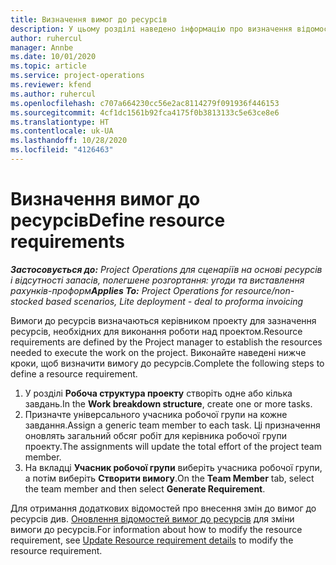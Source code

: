 ```yaml
---
title: Визначення вимог до ресурсів
description: У цьому розділі наведено інформацію про визначення відомостей вимоги до ресурсів.
author: ruhercul
manager: Annbe
ms.date: 10/01/2020
ms.topic: article
ms.service: project-operations
ms.reviewer: kfend
ms.author: ruhercul
ms.openlocfilehash: c707a664230cc56e2ac8114279f091936f446153
ms.sourcegitcommit: 4cf1dc1561b92fca4175f0b3813133c5e63ce8e6
ms.translationtype: HT
ms.contentlocale: uk-UA
ms.lasthandoff: 10/28/2020
ms.locfileid: "4126463"
---
```

# <a name="define-resource-requirements"></a><span data-ttu-id="c0875-103">Визначення вимог до ресурсів</span><span class="sxs-lookup"><span data-stu-id="c0875-103">Define resource requirements</span></span>

<span data-ttu-id="c0875-104">_**Застосовується до:** Project Operations для сценаріїв на основі ресурсів і відсутності запасів, полегшене розгортання: угоди та виставлення рахунків-проформ_</span><span class="sxs-lookup"><span data-stu-id="c0875-104">_**Applies To:** Project Operations for resource/non-stocked based scenarios, Lite deployment - deal to proforma invoicing_</span></span>

<span data-ttu-id="c0875-105">Вимоги до ресурсів визначаються керівником проекту для зазначення ресурсів, необхідних для виконання роботи над проектом.</span><span class="sxs-lookup"><span data-stu-id="c0875-105">Resource requirements are defined by the Project manager to establish the resources needed to execute the work on the project.</span></span> <span data-ttu-id="c0875-106">Виконайте наведені нижче кроки, щоб визначити вимогу до ресурсів.</span><span class="sxs-lookup"><span data-stu-id="c0875-106">Complete the following steps to define a resource requirement.</span></span>

1.  <span data-ttu-id="c0875-107">У розділі **Робоча структура проекту** створіть одне або кілька завдань.</span><span class="sxs-lookup"><span data-stu-id="c0875-107">In the **Work breakdown structure**, create one or more tasks.</span></span>
2.  <span data-ttu-id="c0875-108">Призначте універсального учасника робочої групи на кожне завдання.</span><span class="sxs-lookup"><span data-stu-id="c0875-108">Assign a generic team member to each task.</span></span> <span data-ttu-id="c0875-109">Ці призначення оновлять загальний обсяг робіт для керівника робочої групи проекту.</span><span class="sxs-lookup"><span data-stu-id="c0875-109">The assignments will update the total effort of the project team member.</span></span>
3.  <span data-ttu-id="c0875-110">На вкладці **Учасник робочої групи** виберіть учасника робочої групи, а потім виберіть **Створити вимогу**.</span><span class="sxs-lookup"><span data-stu-id="c0875-110">On the **Team Member** tab, select the team member and then select **Generate Requirement**.</span></span>

<span data-ttu-id="c0875-111">Для отримання додаткових відомостей про внесення змін до вимог до ресурсів див. [Оновлення відомостей вимог до ресурсів](define-resource-requirements.md) для зміни вимоги до ресурсів.</span><span class="sxs-lookup"><span data-stu-id="c0875-111">For information about how to modify the resource requirement, see [Update Resource requirement details](define-resource-requirements.md) to modify the resource requirement.</span></span>